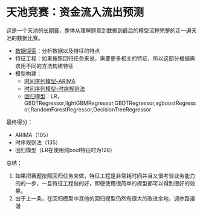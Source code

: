 # 天池竞赛：资金流入流出预测

这是一个天池的[长期赛](https://tianchi.aliyun.com/competition/entrance/231573/introduction)，整体从理解题意到数据到最后的模型流程完整的走一遍天池的数据比赛。

- [数据探索](https://github.com/hangzhang23/Tianchi_Purchase_Redeem_forecast/blob/main/purchase_redeem_descovery.ipynb)：分析数据以及特征的特点
- 特征工程：如果按照回归任务来说，需要更多相关的特征，所以这部分根据需求用不同的方法构建特征
- 模型构建：
  - [时间序列模型-ARIMA](https://github.com/hangzhang23/Tianchi_Purchase_Redeem_forecast/blob/main/purchase_redeem_ARMA.ipynb)
  - [时间序列模型-时序规则法](https://github.com/hangzhang23/Tianchi_Purchase_Redeem_forecast/blob/main/Purchase_Redeem_tsr.ipynb)
  - [回归模型](https://github.com/hangzhang23/Tianchi_Purchase_Redeem_forecast/blob/main/Purchase_redeem_models.ipynb)：LR，GBDTRegressor,lightGBMRegressor,GBDTRegressor,xgboostRegressor,RandomForestRegressor,DecisionTreeRegressor
  
最终得分：
- ARIMA（105）
- 时序规则法（135）
- 回归模型（LR在使用纯bool特征时为128）

总结：
1. 如果把赛题按照回归任务来做，特征工程是非常耗时间并且又很考验业务能力的的一步，一旦特征工程做的好，即便使用很简单的模型都可以得到很好的效果。
2. 由于上一条，在回归模型中其他的回归模型仍然有很大的改进余地，调参路漫漫
